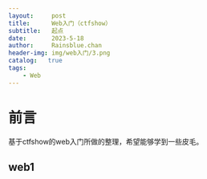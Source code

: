 ```yaml
---
layout:     post
title:      Web入门（ctfshow）
subtitle:   起点
date:       2023-5-18
author:     Rainsblue.chan
header-img: img/web入门/3.png
catalog:   true
tags:
    - Web
---
```

# 前言
基于ctfshow的web入门所做的整理，希望能够学到一些皮毛。
## web1
